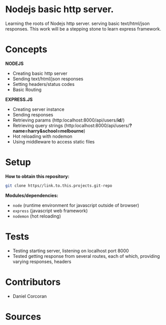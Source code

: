 # Nodejs basic http server.
Learning the roots of Nodejs http server. serving basic text/html/json responses. This work will be a stepping stone to learn express framework.

# Concepts

**NODEJS**

- Creating basic http server
- Sending text/html/json responses
- Setting headers/status codes
- Basic Routing

**EXPRESS.JS**

- Creating server instance
- Sending responses
- Retrieving params (http:localhost:8000/api/users/**id**/)
- Retrieving query strings (http:localhost:8000/api/users/**?name=harry&school=melbourne**)
- Hot reloading with nodemon
- Using middleware to access static files

# Setup
**How to obtain this repository:**
```sh
git clone https//link.to.this.projects.git-repo
```
**Modules/dependencies:**
- `node` (runtime environment for javascript outside of browser)
- `express` (javascript web framework)
- `nodemon` (hot reloading)

# Tests
- Testing starting server, listening on localhost port 8000
- Tested getting response from several routes, each of which, providing varying responses, headers

# Contributors
- Daniel Corcoran

# Sources
